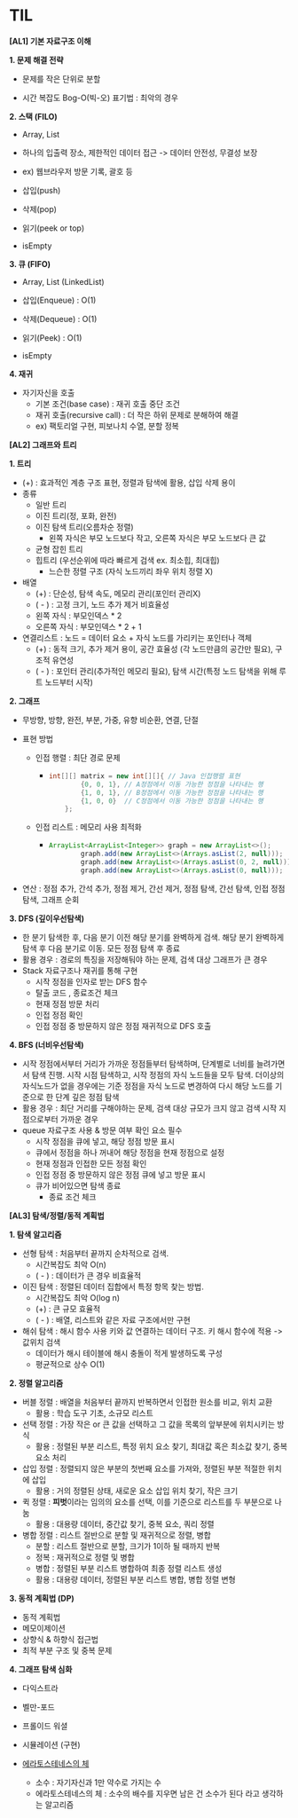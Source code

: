 # TIL

**[AL1] 기본 자료구조 이해**



**1. 문제 해결 전략**

   - 문제를 작은 단위로 분할

   - 시간 복잡도 Bog-O(빅-오) 표기법 : 최악의 경우


**2. 스택 (FILO)**

   - Array, List

   - 하나의 입출력 장소, 제한적인 데이터 접근 -> 데이터 안전성, 무결성 보장
   - ex) 웹브라우저 방문 기록, 괄호 등
   - 삽입(push)
   - 삭제(pop)
   - 읽기(peek or top)
   - isEmpty


**3. 큐 (FIFO)**

   - Array, List (LinkedList)

   - 삽입(Enqueue) : O(1)
   - 삭제(Dequeue) : O(1)
   - 읽기(Peek) : O(1)
   - isEmpty


**4. 재귀**
   - 자기자신을 호출
     - 기본 조건(base case) : 재귀 호출 중단 조건
     - 재귀 호출(recursive call) : 더 작은 하위 문제로 분해하여 해결
     - ex) 팩토리얼 구현, 피보나치 수열, 분할 정복



**[AL2] 그래프와 트리**

**1. 트리**
   - (+) : 효과적인 계층 구조 표현, 정렬과 탐색에 활용, 삽입 삭제 용이
   - 종류 
     - 일반 트리 
     - 이진 트리(정, 포화, 완전)
     - 이진 탐색 트리(오름차순 정렬)
       - 왼쪽 자식은 부모 노드보다 작고, 오른쪽 자식은 부모 노드보다 큰 값
     - 균형 잡힌 트리
     - 힙트리 (우선순위에 따라 빠르게 검색 ex. 최소힙, 최대힙)
       - 느슨한 정렬 구조 (자식 노드끼리 좌우 위치 정렬 X)
   - 배열 
     -  (+) : 단순성, 탐색 속도, 메모리 관리(포인터 관리X) 
     - ( - ) : 고정 크기, 노드 추가 제거 비효율성
     - 왼쪽 자식 : 부모인덱스 * 2
     - 오른쪽 자식 : 부모인덱스 * 2 + 1
   - 연결리스트 : 노드 = 데이터 요소 + 자식 노드를 가리키는 포인터나 객체
     - (+) : 동적 크기, 추가 제거 용이, 공간 효율성 (각 노드만큼의 공간만 필요), 구조적 유연성
     - ( - ) : 포인터 관리(추가적인 메모리 필요), 탐색 시간(특정 노드 탐색을 위해 루트 노드부터 시작)
   
**2. 그래프**
   - 무방향, 방향, 완전, 부분, 가중, 유향 비순환, 연결, 단절
   
   - 표현 방법 
   
     - 인접 행렬 : 최단 경로 문제
   
       - ```java
         int[][] matrix = new int[][]{ // Java 인접행렬 표현
                 {0, 0, 1}, // A정점에서 이동 가능한 정점을 나타내는 행
                 {1, 0, 1}, // B정점에서 이동 가능한 정점을 나타내는 행
                 {1, 0, 0}  // C정점에서 이동 가능한 정점을 나타내는 행
             };
         ```
   
     - 인접 리스트 : 메모리 사용 최적화
   
       - ```java
         ArrayList<ArrayList<Integer>> graph = new ArrayList<>();
                 graph.add(new ArrayList<>(Arrays.asList(2, null)));
                 graph.add(new ArrayList<>(Arrays.asList(0, 2, null)));
                 graph.add(new ArrayList<>(Arrays.asList(0, null)));
         ```
   
         
   
   - 연산 : 정점 추가, 간석 추가, 정점 제거, 간선 제거, 정점 탐색, 간선 탐색, 인접 정점 탐색, 그래프 순회
   
**3. DFS (깊이우선탐색)**
   - 한 분기 탐색한 후, 다음 분기 이전 해당 분기를 완벽하게 검색. 해당 분기 완벽하게 탐색 후 다음 분기로 이동. 모든 정점 탐색 후 종료
   - 활용 경우 : 경로의 특징을 저장해둬야 하는 문제, 검색 대상 그래프가 큰 경우
   - Stack 자료구조나 재귀를 통해 구현
     - 시작 정점을 인자로 받는 DFS 함수
     - 탈출 코드 , 종료조건 체크
     - 현재 정점 방문 처리
     - 인접 정점 확인
     - 인접 정점 중 방문하지 않은 정점 재귀적으로 DFS 호출
   
**4. BFS (너비우선탐색)**
   - 시작 정점에서부터 거리가 가까운 정점들부터 탐색하며, 단계별로 너비를 늘려가면서 탐색 진행. 시작 시점 탐색하고, 시작 정점의 자식 노드들을 모두 탐색. 더이상의 자식노드가 없을 경우에는 기준 정점을 자식 노드로 변경하여 다시 해당 노드를 기준으로 한 단계 깊은 정점 탐색
   - 활용 경우 : 최단 거리를 구해야하는 문제, 검색 대상 규모가 크지 않고 검색 시작 지점으로부터 가까운 경우
   - queue 자료구조 사용 & 방문 여부 확인 요소 필수
     - 시작 정점을 큐에 넣고, 해당 정점 방문 표시
     - 큐에서 정점을 하나 꺼내어 해당 정점을 현재 정점으로 설정
     - 현재  정점과 인접한 모든 정점 확인
     - 인접 정점 중 방문하지 않은 정점 큐에 넣고 방문 표시
     - 큐가 비어있으면 탐색 종료
       - 종료 조건 체크



**[AL3] 탐색/정렬/동적 계획법** 

**1. 탐색 알고리즘**
   - 선형 탐색 : 처음부터 끝까지 순차적으로 검색.  
     - 시간복잡도 최악 O(n) 
     - ( - ) : 데이터가 큰 경우 비효율적
   - 이진 탐색 : 정렬된 데이터 집합에서 특정 항목 찾는 방법.
     - 시간복잡도 최악 O(log n) 
     - (+) : 큰 규모 효율적 
     - ( - ) : 배열, 리스트와 같은 자료 구조에서만 구현
   - 해쉬 탐색 : 해시 함수 사용 키와 값 연결하는 데이터 구조. 키 해시 함수에 적용 -> 값위치 검색
     - 데이터가 해시 테이블에 해시 충돌이 적게 발생하도록 구성
     - 평균적으로 상수 O(1)
    

**2. 정렬 알고리즘**
   - 버블 정렬 : 배열을 처음부터 끝까지 반복하면서 인접한 원소를 비교, 위치 교환 
     - 활용 : 학습 도구  기초, 소규모 리스트
   - 선택 정렬 : 가장 작은 or 큰 값을 선택하고 그 값을 목록의 앞부분에 위치시키는 방식
     - 활용 : 정렬된 부분 리스트, 특정 위치 요소 찾기, 최대값 혹은 최소값 찾기, 중복요소 처리
   - 삽입 정렬 : 정렬되지 않은 부분의 첫번째 요소를 가져와, 정렬된 부분 적절한 위치에 삽입
     - 활용 : 거의 정렬된 상태, 새로운 요소 삽입 위치 찾기, 작은 크기
   - 퀵 정렬 : **피벗**이라는 임의의 요소를 선택, 이를 기준으로 리스트를 두 부분으로 나눔
     - 활용 : 대용량 데이터, 중간값 찾기, 중복 요소, 쿼리 정렬
   - 병합 정렬 : 리스트 절반으로 분할 및 재귀적으로 정렬, 병합
     - 분할 : 리스트 절반으로 분할, 크기가 1이하 될 때까지 반복
     - 정복 : 재귀적으로 정렬 및 병합
     - 병합 : 정렬된 부분 리스트 병합하여 최종 정렬 리스트 생성
     - 활용 : 대용량 데이터, 정렬된 부분 리스트 병합, 병합 정렬 변형
    

**3. 동적 계획법 (DP)**
   - 동적 계획법
   - 메모이제이션
   - 상향식 & 하향식 접근법
   - 최적 부분 구조 및 중복 문제



**4. 그래프 탐색 심화**
   - 다익스트라
   - 벨만-포드
   - 프롤이드 워셜

- 시뮬레이션 (구현)
- [에라토스테네스의 체](https://firework-ham.tistory.com/8)
  - 소수 : 자기자신과 1만 약수로 가지는 수 
  - 에라토스테네스의 체 : 소수의 배수를 지우면 남은 건 소수가 된다 라고 생각하는 알고리즘
